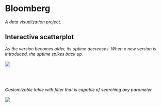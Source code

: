 # Bloomberg
*A data visualization project.*

## Interactive scatterplot
*As the version becomes older, its uptime decreases. When a new version is introduced, the uptime spikes back up.*
\
\
![](animationHD.gif)
\
\
\
\
\
*Customizable table with filter that is capable of searching any parameter.*
\
\
![](table.gif)
